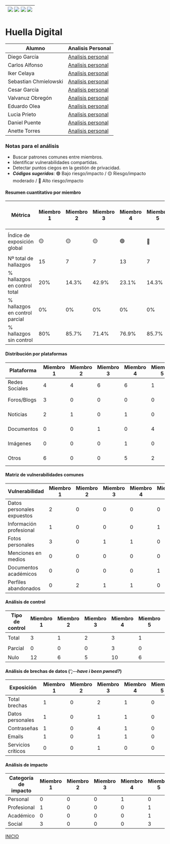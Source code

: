 | [![](https://img.shields.io/badge/-Inicio-FFF?style=flat&logo=Emlakjet&logoColor=black)](/README.md) [![](https://img.shields.io/badge/-Entrega_2-FFF?style=flat&logo=openstreetmap&logoColor=black)](/Entregas/Entrega-2/ModeloDeNegocio.md)  [![](https://img.shields.io/badge/-Entrega_3-FFF?style=flat&logo=openstreetmap&logoColor=black)](/Entregas/Entrega-3/DocumentoAnalisis.md)  [![](https://img.shields.io/badge/-Entrega_4-FFF?style=flat&logo=openstreetmap&logoColor=black)]()|
|:-:|
# Huella Digital
|Alumno|Analisis Personal|
|-|-|
|Diego García|[Analisis personal](/Entregas/Entrega-3/garciaDiego.md)|
|Carlos Alfonso|[Analisis personal](/Entregas/Entrega-3/alfonsoCarlos.md)|
|Iker Celaya|[Analisis personal](/Entregas/Entrega-3/celayaIker.md)|
|Sebastian Chmielowski|[Analisis personal](/Entregas/Entrega-3/chmielowskiSebastian.md)|
|Cesar García|[Analisis personal](/Entregas/Entrega-3/garciaCesar.md)|
|Valvanuz Obregón|[Analisis personal](/Entregas/Entrega-3/obregonValvanuz.md)|
|Eduardo Olea|[Analisis personal](/Entregas/Entrega-3/oleaEduardo.md)|
|Lucia Prieto|[Analisis personal](/Entregas/Entrega-3/prietoLucia.md)|
|Daniel Puente|[Analisis personal](/Entregas/Entrega-3/puenteDaniel.md)|
|Anette Torres|[Analisis personal](/Entregas/Entrega-3/torresAnette.md)|

### Notas para el análisis

- Buscar patrones comunes entre miembros.
- Identificar vulnerabilidades compartidas.
- Detectar puntos ciegos en la gestión de privacidad.
- ***Códigos sugeridos***: 🟢 Bajo riesgo/impacto / 🟡 Riesgo/impacto moderado / 🔴 Alto riesgo/impacto


#### Resumen cuantitativo por miembro

<div align=center>

|Métrica|Miembro 1|Miembro 2|Miembro 3|Miembro 4|Miembro 5|Miembro 6|Miembro 7|Miembro 8|Miembro 9|Miembro 10|Patrón grupal<br>(Media y desviación)|
|-|-|-|-|-|-|-|-|-|-|-|-|
|Índice de exposición global|🟡|🟡|🟡|🟢|🔴|🟢|🟢|🟢|🟡|🟢|🟢 (60%), 🟡 (30%), 🔴 (10%)|
|Nº total de hallazgos|15|7|7|13|7|7|12|7|12|3|9.0 ± 3.8|
|% hallazgos en control total|20%|14.3%|42.9%|23.1%|14.3%|57.1%|41.7%|71.4%|41.7%|100%|42.6% ± 28.1%|
|% hallazgos en control parcial|0%|0%|0%|0%|0%|0%|0%|0%|0%|0%|0%|
|% hallazgos sin control|80%|85.7%|71.4%|76.9%|85.7%|42.9%|58.3%|28.6%|58.3%|0%|58.8% ± 28.1%|

</div>

#### Distribución por plataformas

<div align=center>

|Plataforma|Miembro 1|Miembro 2|Miembro 3|Miembro 4|Miembro 5|Miembro 6|Miembro 7|Miembro 8|Miembro 9|Miembro 10|Total grupo|
|-|-|-|-|-|-|-|-|-|-|-|-|
|Redes Sociales|4|4|6|6|1|3|6|4|6|3|43 (50.6%)|
|Foros/Blogs|3|0|0|0|0|0|2|0|0|0|5 (5.9%)|
|Noticias|2|1|0|1|0|0|0|0|0|0|4 (4.7%)|
|Documentos|0|0|1|0|4|0|3|0|2|0|10 (11.8%)|
|Imágenes|0|0|0|1|0|0|0|1|0|0|2 (2.4%)|
|Otros|6|0|0|5|2|4|1|2|4|0|24 (28.2%)|

</div>

#### Matriz de vulnerabilidades comunes

<div align=center>

|Vulnerabilidad|Miembro 1|Miembro 2|Miembro 3|Miembro 4|Miembro 5|Miembro 6|Miembro 7|Miembro 8|Miembro 9|Miembro 10|% Grupo|Riesgo medio|
|-|-|-|-|-|-|-|-|-|-|-|-|-|
|Datos personales expuestos|2|0|0|0|0|0|0|0|0|3|20%|🟡|
|Información profesional|1|0|0|0|1|0|0|1|0|1|40%|🟢|
|Fotos personales|3|0|1|1|0|3|0|1|0|2|60%|🟡|
|Menciones en medios|0|0|0|0|0|0|0|0|0|0|0%|🟢|
|Documentos académicos|0|0|0|0|1|1|0|0|1|1|40%|🟢|
|Perfiles abandonados|0|2|1|1|0|0|0|0|1|0|50%|🟡|

</div>

#### Análisis de control

<div align=center>

|Tipo de control|Miembro 1|Miembro 2|Miembro 3|Miembro 4|Miembro 5|Miembro 6|Miembro 7|Miembro 8|Miembro 9|Miembro 10|% Grupo|Riesgo promedio|
|-|-|-|-|-|-|-|-|-|-|-|-|-|
|Total|3|1|2|3|1|4|4|5|5|3|34.2%|🟢|
|Parcial|0|0|0|3|0|0|0|0|0|0|3.4%|🟢|
|Nulo|12|6|5|10|6|3|7|2|7|0|62.4%|🔴|

</div>

#### Análisis de brechas de datos (*';--have i been pwned?*)

<div align=center>

|Exposición|Miembro 1|Miembro 2|Miembro 3|Miembro 4|Miembro 5|Miembro 6|Miembro 7|Miembro 8|Miembro 9|Miembro 10|% grupal|
|-|-|-|-|-|-|-|-|-|-|-|-|
|Total brechas|1|0|2|1|0|2|0|0|0|1|70%|
|Datos personales|1|0|1|1|0|0|0|0|0|0|30%|
|Contraseñas|1|0|4|1|0|0|0|0|0|0|30%|
|Emails|1|0|1|1|0|2|0|0|0|1|50%|
|Servicios críticos|0|0|1|0|0|0|0|0|0|0|10%|

</div>

#### Análisis de impacto

<div align=center>

|Categoría de impacto|Miembro 1|Miembro 2|Miembro 3|Miembro 4|Miembro 5|Miembro 6|Miembro 7|Miembro 8|Miembro 9|Miembro 10|Impacto grupal|
|-|-|-|-|-|-|-|-|-|-|-|-|
|Personal|0|0|0|1|0|3|0|4|1|3|40%|
|Profesional|1|0|0|0|1|0|0|1|0|1|40%|
|Académico|0|0|0|0|1|1|0|0|1|1|40%|
|Social|3|0|0|0|3|0|5|0|4|2|50%|

</div>

[INICIO](/README.md)
